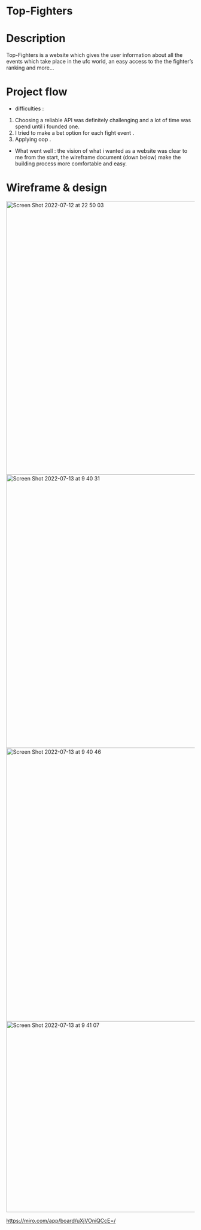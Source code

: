 # Top-Fighters

# Description 
Top-Fighters is a website which gives the user information about all the events which take place in the ufc world,
an easy access to the the fighter’s ranking and more...
# Project flow 
* difficulties : 
1. Choosing a reliable API was definitely challenging and a lot of time was spend until i founded one.
2. I tried to make a bet option for each fight event .
3. Applying oop .
* What went well : the vision of what i wanted as a website was clear to me from the start,
 the wireframe document (down below) make the building process more comfortable and easy.

# Wireframe  & design
 
<img width="730" alt="Screen Shot 2022-07-12 at 22 50 03" src="https://user-images.githubusercontent.com/96197345/178665968-4ec1000f-c3a4-45cb-ad19-2c7c6d4dabc7.png">
<img width="730" alt="Screen Shot 2022-07-13 at 9 40 31" src="https://user-images.githubusercontent.com/96197345/178667791-0267c324-0226-4cd4-aa20-dd4caca53ec7.png">
<img width="730" alt="Screen Shot 2022-07-13 at 9 40 46" src="https://user-images.githubusercontent.com/96197345/178667814-0a370ee6-e95e-4fb0-8e78-4927aaa5acaa.png">
<img width="510" alt="Screen Shot 2022-07-13 at 9 41 07" src="https://user-images.githubusercontent.com/96197345/178667840-2cef7cbf-642a-484b-be96-877b4cf21aa8.png">

https://miro.com/app/board/uXjVOniQCcE=/
